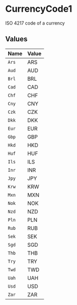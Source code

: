 # CurrencyCode1

ISO 4217 code of a currency


## Values

| Name  | Value |
| ----- | ----- |
| `Ars` | ARS   |
| `Aud` | AUD   |
| `Brl` | BRL   |
| `Cad` | CAD   |
| `Chf` | CHF   |
| `Cny` | CNY   |
| `Czk` | CZK   |
| `Dkk` | DKK   |
| `Eur` | EUR   |
| `Gbp` | GBP   |
| `Hkd` | HKD   |
| `Huf` | HUF   |
| `Ils` | ILS   |
| `Inr` | INR   |
| `Jpy` | JPY   |
| `Krw` | KRW   |
| `Mxn` | MXN   |
| `Nok` | NOK   |
| `Nzd` | NZD   |
| `Pln` | PLN   |
| `Rub` | RUB   |
| `Sek` | SEK   |
| `Sgd` | SGD   |
| `Thb` | THB   |
| `Try` | TRY   |
| `Twd` | TWD   |
| `Uah` | UAH   |
| `Usd` | USD   |
| `Zar` | ZAR   |